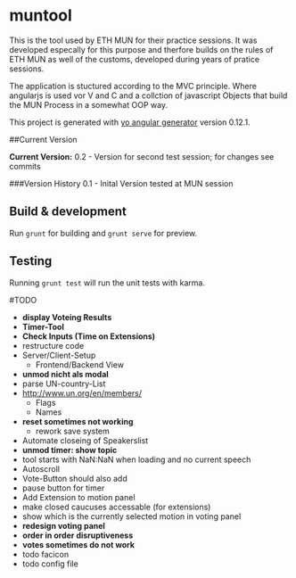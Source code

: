 # muntool

This is the tool used by ETH MUN for their practice sessions. It was developed especally for this purpose and therfore builds on the rules of ETH MUN as well of the customs, developed during years of pratice sessions.

The application is stuctured according to the MVC principle. Where angularjs is used vor V and C and a collction of javascript Objects that build the MUN Process in a somewhat OOP way.

This project is generated with [yo angular generator](https://github.com/yeoman/generator-angular)
version 0.12.1.

##Current Version

**Current Version:** 0.2 - Version for second test session; for changes see commits

###Version History
0.1 - Inital Version tested at MUN session

## Build & development

Run `grunt` for building and `grunt serve` for preview.

## Testing

Running `grunt test` will run the unit tests with karma.


#TODO
- **display Voteing Results**
- **Timer-Tool**
- **Check Inputs (Time on Extensions)**
- restructure code
- Server/Client-Setup
	- Frontend/Backend View
- **unmod nicht als modal**
- parse UN-country-List
- http://www.un.org/en/members/
	- Flags
	- Names
- **reset sometimes not working**
	- rework save system
- Automate closeing of Speakerslist
- **unmod timer: show topic**
- tool starts with NaN:NaN when loading and no current speech
- Autoscroll
- Vote-Button should also add
- pause button for timer
- Add Extension to motion panel
- make closed caucuses accessable (for extensions)
- show which is the currently selected motion in voting panel
- **redesign voting panel**
- **order in order disruptiveness**
- **votes sometimes do not work**
- todo facicon
- todo config file